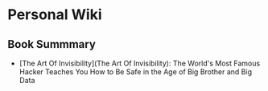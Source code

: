 # Personal Wiki

## Book Summmary

* [The Art Of Invisibility](The Art Of Invisibility): The World's Most Famous Hacker Teaches You How to Be Safe in the Age of Big Brother and Big Data
